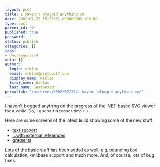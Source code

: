 ```yaml
---
layout: post
title: I haven't blogged anything on
date: 2002-07-22 15:26:31.000000000 +00:00
type: post
parent_id: '0'
published: true
password: ''
status: publish
categories: []
tags:
- Uncategorized
meta: {}
author:
  login: niklas
  email: niklas@protocol7.com
  display_name: Niklas
  first_name: Niklas
  last_name: Gustavsson
permalink: "/archives/2002/07/22/i_havent_blogged_anything_on/"
---
```

I haven't blogged anything on the progress of the .NET-based SVG viewer for a while. So, I guess it's teaser time :-)

Here are some screens of the latest build showing some of the new stuff:

- [text support](http://www.protocol7.com/svg.net/screens/text.gif)
- [...with external references](http://www.protocol7.com/svg.net/screens/extTRef.gif)
- [gradients](http://www.protocol7.com/svg.net/screens/gradient.gif)

Lots of the basic stuff has been added as well, e.g. bounding box calculation, xml:base support and much more. And, of course, lots of bug fixes.

